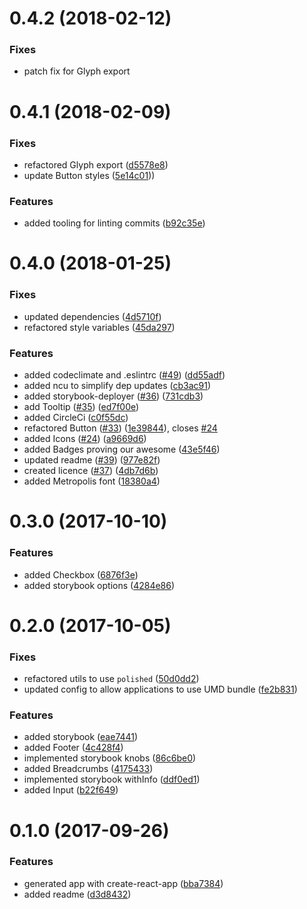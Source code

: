 <a name="0.4.2"></a>

# 0.4.2 (2018-02-12)

### Fixes

* patch fix for Glyph export

<a name="0.4.1"></a>

# 0.4.1 (2018-02-09)

### Fixes

* refactored Glyph export ([d5578e8](https://github.com/DecipherNow/gm-ui-components/commit/d5578e8))
* update Button styles ([5e14c01](https://github.com/DecipherNow/gm-ui-components/commit/5e14c01)))

### Features

* added tooling for linting commits ([b92c35e](https://github.com/DecipherNow/gm-ui-components/commit/b92c35e))

<a name="0.4.0"></a>

# 0.4.0 (2018-01-25)

### Fixes

* updated dependencies ([4d5710f](https://github.com/DecipherNow/gm-ui-components/commit/4d5710f))
* refactored style variables ([45da297](https://github.com/DecipherNow/gm-ui-components/commit/45da297))

### Features

* added codeclimate and .eslintrc ([#49](https://github.com/DecipherNow/gm-ui-components/issues/49)) ([dd55adf](https://github.com/DecipherNow/gm-ui-components/commit/dd55adf))
* added ncu to simplify dep updates ([cb3ac91](https://github.com/DecipherNow/gm-ui-components/commit/cb3ac91))
* added storybook-deployer ([#36](https://github.com/DecipherNow/gm-ui-components/issues/36)) ([731cdb3](https://github.com/DecipherNow/gm-ui-components/commit/731cdb3))
* add Tooltip ([#35](https://github.com/DecipherNow/gm-ui-components/issues/35)) ([ed7f00e](https://github.com/DecipherNow/gm-ui-components/commit/ed7f00e))
* added CircleCi ([c0f55dc](https://github.com/DecipherNow/gm-ui-components/commit/c0f55dc))
* refactored Button ([#33](https://github.com/DecipherNow/gm-ui-components/issues/33)) ([1e39844](https://github.com/DecipherNow/gm-ui-components/commit/1e39844)), closes [#24](https://github.com/DecipherNow/gm-ui-components/issues/24)
* added Icons ([#24](https://github.com/DecipherNow/gm-ui-components/issues/24)) ([a9669d6](https://github.com/DecipherNow/gm-ui-components/commit/a9669d6))
* added Badges proving our awesome ([43e5f46](https://github.com/DecipherNow/gm-ui-components/commit/43e5f46))
* updated readme ([#39](https://github.com/DecipherNow/gm-ui-components/issues/39)) ([977e82f](https://github.com/DecipherNow/gm-ui-components/commit/977e82f))
* created licence ([#37](https://github.com/DecipherNow/gm-ui-components/issues/37)) ([4db7d6b](https://github.com/DecipherNow/gm-ui-components/commit/4db7d6b))
* added Metropolis font ([18380a4](https://github.com/DecipherNow/gm-ui-components/commit/18380a4))

<a name="0.3.0"></a>

# 0.3.0 (2017-10-10)

### Features

* added Checkbox ([6876f3e](https://github.com/DecipherNow/gm-ui-components/commit/6876f3e))
* added storybook options ([4284e86](https://github.com/DecipherNow/gm-ui-components/commit/4284e86))

<a name="0.2.0"></a>

# 0.2.0 (2017-10-05)

### Fixes

* refactored utils to use `polished` ([50d0dd2](https://github.com/DecipherNow/gm-ui-components/commit/50d0dd2))
* updated config to allow applications to use UMD bundle ([fe2b831](https://github.com/DecipherNow/gm-ui-components/commit/fe2b831))

### Features

* added storybook ([eae7441](https://github.com/DecipherNow/gm-ui-components/commit/eae7441))
* added Footer ([4c428f4](https://github.com/DecipherNow/gm-ui-components/commit/4c428f4))
* implemented storybook knobs ([86c6be0](https://github.com/DecipherNow/gm-ui-components/commit/86c6be0))
* added Breadcrumbs ([4175433](https://github.com/DecipherNow/gm-ui-components/commit/4175433))
* implemented storybook withInfo ([ddf0ed1](https://github.com/DecipherNow/gm-ui-components/commit/ddf0ed1))
* added Input ([b22f649](https://github.com/DecipherNow/gm-ui-components/commit/b22f649))

<a name="0.1.0"></a>

# 0.1.0 (2017-09-26)

### Features

* generated app with create-react-app ([bba7384](https://github.com/DecipherNow/gm-ui-components/commit/bba7384))
* added readme ([d3d8432](https://github.com/DecipherNow/gm-ui-components/commit/d3d8432))
